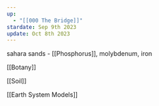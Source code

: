 ```yaml
---
up:
  - "[[000 The Bridge]]"
stardate: Sep 9th 2023
update: Oct 8th 2023
---
```



sahara sands - [[Phosphorus]], molybdenum, iron

[[Botany]]

[[Soil]]

[[Earth System Models]]